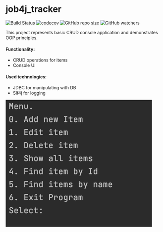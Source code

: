 # job4j_tracker
[![Build Status](https://app.travis-ci.com/Krasobas/job4j_tracker_app.svg?branch=master)](https://app.travis-ci.com/Krasobas/job4j_tracker_app)
[![codecov](https://codecov.io/gh/Krasobas/job4j_tracker_app/branch/master/graph/badge.svg?token=1TSU4LEM32)](https://codecov.io/gh/Krasobas/job4j_tracker_app)
![GitHub repo size](https://img.shields.io/github/repo-size/Krasobas/job4j_tracker_app)
![GitHub watchers](https://img.shields.io/github/watchers/krasobas/job4j_tracker_app?style=social)


This project represents basic CRUD console application and demonstrates OOP principles.

#### Functionality:
- CRUD operations for items
- Console UI

#### Used technologies:
- JDBC for manipulating with DB
- Slf4j for logging

![img](./images/img.png)
